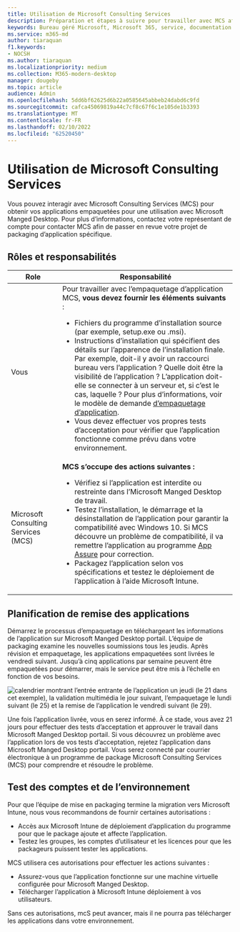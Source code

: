 ```yaml
---
title: Utilisation de Microsoft Consulting Services
description: Préparation et étapes à suivre pour travailler avec MCS afin de mettre en package vos applications
keywords: Bureau géré Microsoft, Microsoft 365, service, documentation
ms.service: m365-md
author: tiaraquan
f1.keywords:
- NOCSH
ms.author: tiaraquan
ms.localizationpriority: medium
ms.collection: M365-modern-desktop
manager: dougeby
ms.topic: article
audience: Admin
ms.openlocfilehash: 5dd6bf62625d6b22a0585645abbeb24dabd6c9fd
ms.sourcegitcommit: cafca45069819a44c7cf8c67f6c1e105de1b3393
ms.translationtype: MT
ms.contentlocale: fr-FR
ms.lasthandoff: 02/10/2022
ms.locfileid: "62520450"
---
```

# <a name="working-with-microsoft-consulting-services"></a>Utilisation de Microsoft Consulting Services

Vous pouvez interagir avec Microsoft Consulting Services (MCS) pour obtenir vos applications empaquetées pour une utilisation avec Microsoft Manged Desktop. Pour plus d’informations, contactez votre représentant de compte pour contacter MCS afin de passer en revue votre projet de packaging d’application spécifique.

## <a name="roles-and-responsibilities"></a>Rôles et responsabilités

| Role | Responsabilité |
| ------ | ------ |
| Vous | Pour travailler avec l’empaquetage d’application MCS, **vous devez fournir les éléments suivants** : <ul><li> Fichiers du programme d’installation source (par exemple, setup.exe ou .msi).</li><li>Instructions d’installation qui spécifient des détails sur l’apparence de l’installation finale. Par exemple, doit-il y avoir un raccourci bureau vers l’application ? Quelle doit être la visibilité de l’application ? L’application doit-elle se connecter à un serveur et, si c’est le cas, laquelle ? Pour plus d’informations, voir le modèle de demande [d’empaquetage d’application](https://github.com/MicrosoftDocs/microsoft-365-docs/raw/public/microsoft-365/managed-desktop/get-ready/downloads/app-packaging-template.docx).</li><li>Vous devez effectuer vos propres tests d’acceptation pour vérifier que l’application fonctionne comme prévu dans votre environnement.</li><ul> |
| Microsoft Consulting Services (MCS) | **MCS s’occupe des actions suivantes :** <ul><li>Vérifiez si l’application est interdite ou restreinte dans l’Microsoft Manged Desktop de travail.</li><li>Testez l’installation, le démarrage et la désinstallation de l’application pour garantir la compatibilité avec Windows 10. Si MCS découvre un problème de compatibilité, il va remettre l’application au programme [App Assure](/fasttrack/products-and-capabilities#app-assure) pour correction.</li><li>Packagez l’application selon vos spécifications et testez le déploiement de l’application à l’aide Microsoft Intune.</li><ul>

## <a name="app-delivery-schedule"></a>Planification de remise des applications

Démarrez le processus d’empaquetage en téléchargeant les informations de l’application sur Microsoft Manged Desktop portail. L’équipe de packaging examine les nouvelles soumissions tous les jeudis. Après révision et empaquetage, les applications empaquetées sont livrées le vendredi suivant. Jusqu’à cinq applications par semaine peuvent être empaquetées pour démarrer, mais le service peut être mis à l’échelle en fonction de vos besoins.

![calendrier montrant l’entrée entrante de l’application un jeudi (le 21 dans cet exemple), la validation multimédia le jour suivant, l’empaquetage le lundi suivant (le 25) et la remise de l’application le vendredi suivant (le 29).](../../media/MCS-cal.png)

Une fois l’application livrée, vous en serez informé. À ce stade, vous avez 21 jours pour effectuer des tests d’acceptation et approuver le travail dans Microsoft Manged Desktop portail. Si vous découvrez un problème avec l’application lors de vos tests d’acceptation, rejetez l’application dans Microsoft Manged Desktop portail. Vous serez connecté par courrier électronique à un programme de package Microsoft Consulting Services (MCS) pour comprendre et résoudre le problème.

## <a name="testing-accounts-and-environment"></a>Test des comptes et de l’environnement

Pour que l’équipe de mise en packaging termine la migration vers Microsoft Intune, nous vous recommandons de fournir certaines autorisations :

- Accès aux Microsoft Intune de déploiement d’application du programme pour que le package ajoute et affecte l’application.
- Testez les groupes, les comptes d’utilisateur et les licences pour que les packageurs puissent tester les applications.

MCS utilisera ces autorisations pour effectuer les actions suivantes :

- Assurez-vous que l’application fonctionne sur une machine virtuelle configurée pour Microsoft Manged Desktop.
- Télécharger l’application à Microsoft Intune déploiement à vos utilisateurs.

Sans ces autorisations, mcS peut avancer, mais il ne pourra pas télécharger les applications dans votre environnement.
